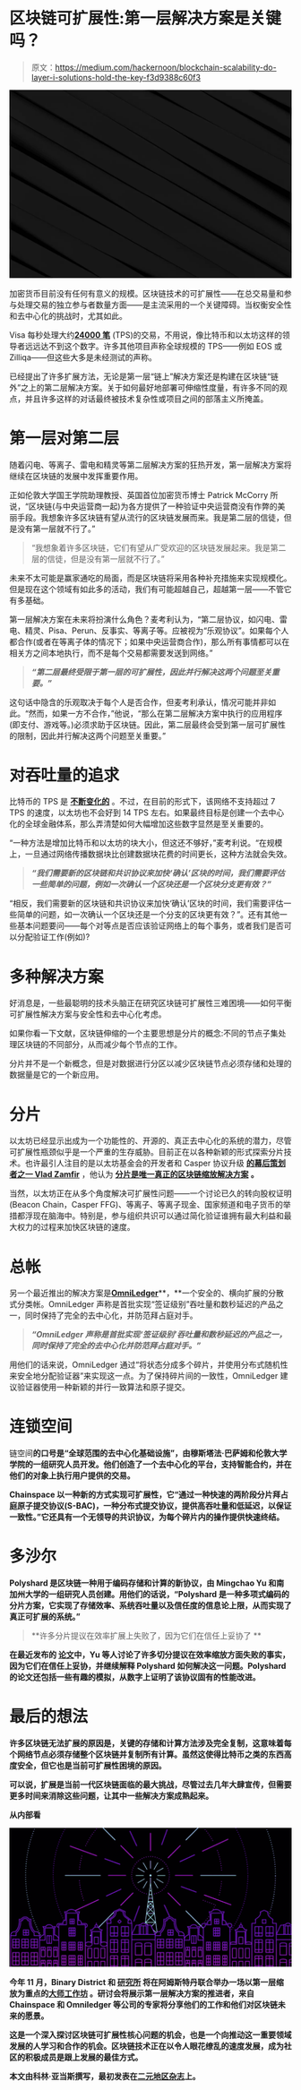 # 区块链可扩展性:第一层解决方案是关键吗？

> 原文：<https://medium.com/hackernoon/blockchain-scalability-do-layer-i-solutions-hold-the-key-f3d9388c60f3>

![](img/68e0d01db67f5fd789f183586e4e08e2.png)

加密货币目前没有任何有意义的规模。区块链技术的可扩展性——在总交易量和参与处理交易的独立参与者数量方面——是主流采用的一个关键障碍。当权衡安全性和去中心化的挑战时，尤其如此。

Visa 每秒处理大约[**24000 笔**](https://www.fastcompany.com/1784751/how-visa-protects-your-data) (TPS)的交易，不用说，像比特币和以太坊这样的领导者远远达不到这个数字。许多其他项目声称全球规模的 TPS——例如 EOS 或 Zilliqa——但这些大多是未经测试的声称。

已经提出了许多扩展方法，无论是第一层“链上”解决方案还是构建在区块链“链外”之上的第二层解决方案。关于如何最好地部署可伸缩性度量，有许多不同的观点，并且许多这样的对话最终被技术复杂性或项目之间的部落主义所掩盖。

# 第一层对第二层

随着闪电、等离子、雷电和精灵等第二层解决方案的狂热开发，第一层解决方案将继续在区块链的发展中发挥重要作用。

正如伦敦大学国王学院助理教授、英国首位加密货币博士 Patrick McCorry 所说，“区块链(与中央运营商一起)为各方提供了一种验证中央运营商没有作弊的美丽手段。我想象许多区块链有望从流行的区块链发展而来。我是第二层的信徒，但是没有第一层就不行了。”

> “我想象着许多区块链，它们有望从广受欢迎的区块链发展起来。我是第二层的信徒，但是没有第一层就不行了。”

未来不太可能是赢家通吃的局面，而是区块链将采用各种补充措施来实现规模化。但是现在这个领域有如此多的活动，我们有可能超越自己，超越第一层——不管它有多基础。

第一层解决方案在未来将扮演什么角色？麦考利认为，“第二层协议，如闪电、雷电、精灵、Pisa、Perun、反事实、等离子等。应被视为“乐观协议”。如果每个人都合作(或者在等离子体的情况下；如果中央运营商合作)，那么所有事情都可以在相关方之间本地执行，而不是每个交易都需要发送到网络。”

> ***“第二层最终受限于第一层的可扩展性，因此并行解决这两个问题至关重要。”***

这句话中隐含的乐观取决于每个人是否合作，但麦考利承认，情况可能并非如此。“然而，如果一方不合作，”他说，“那么在第二层解决方案中执行的应用程序(即支付、游戏等。)必须求助于区块链。因此，第二层最终会受到第一层可扩展性的限制，因此并行解决这两个问题至关重要。”

# 对吞吐量的追求

比特币的 TPS 是 [**不断变化的**](https://www.blockchain.com/en/charts/transactions-per-second?timespan=1week) 。不过，在目前的形式下，该网络不支持超过 7 TPS 的速度，以太坊也不会好到 14 TPS 左右。如果最终目标是创建一个去中心化的全球金融体系，那么弄清楚如何大幅增加这些数字显然是至关重要的。

“一种方法是增加比特币和以太坊的块大小，但这还不够好，”麦考利说。“在规模上，一旦通过网络传播数据块比创建数据块花费的时间更长，这种方法就会失效。

> ***“我们需要新的区块链和共识协议来加快‘确认’区块的时间，我们需要评估一些简单的问题，例如一次确认一个区块还是一个区块分支更有效？”***

“相反，我们需要新的区块链和共识协议来加快‘确认’区块的时间，我们需要评估一些简单的问题，如一次确认一个区块还是一个分支的区块更有效？”。还有其他一些基本问题要问——每个对等点是否应该验证网络上的每个事务，或者我们是否可以分配验证工作(例如)?

# 多种解决方案

好消息是，一些最聪明的技术头脑正在研究区块链可扩展性三难困境——如何平衡可扩展性解决方案与安全性和去中心化考虑。

如果你看一下文献，区块链伸缩的一个主要思想是分片的概念:不同的节点子集处理区块链的不同部分，从而减少每个节点的工作。

分片并不是一个新概念，但是对数据进行分区以减少区块链节点必须存储和处理的数据量是它的一个新应用。

# 分片

以太坊已经显示出成为一个功能性的、开源的、真正去中心化的系统的潜力，尽管可扩展性瓶颈似乎是一个严重的生存威胁。目前正在以各种新颖的形式探索分片技术。也许最引人注目的是以太坊基金会的开发者和 Casper 协议升级 [**的幕后策划者之一 Vlad Zamfir**](https://twitter.com/VladZamfir?ref_src=twsrc%5Egoogle%7Ctwcamp%5Eserp%7Ctwgr%5Eauthor) ，他认为 [**分片是唯一真正的区块链缩放解决方案**](https://journal.binarydistrict.com/vlad-zamfir-sharding-is-the-only-true-blockchain-scaling-solution-/) **。**

当然，以太坊正在从多个角度解决可扩展性问题——一个讨论已久的转向股权证明(Beacon Chain，Casper FFG)、等离子、等离子现金、国家频道和电子货币的举措都浮现在脑海中。特别是，参与组织共识可以通过简化验证谁拥有最大利益和最大权力的过程来加快区块链的速度。

# 总帐

另一个最近推出的解决方案是[**OmniLedger**](https://apograf.io/articles/1544)**，**一个安全的、横向扩展的分散式分类帐。OmniLedger 声称是首批实现“签证级别”吞吐量和数秒延迟的产品之一，同时保持了完全的去中心化，并防范拜占庭对手。

> ***“OmniLedger 声称是首批实现‘签证级别’吞吐量和数秒延迟的产品之一，同时保持了完全的去中心化并防范拜占庭对手。”***

用他们的话来说，OmniLedger 通过“将状态分成多个碎片，并使用分布式随机性来安全地分配验证器”来实现这一点。为了保持碎片间的一致性，OmniLedger 建议验证器使用一种新颖的并行一致算法和原子提交。

# 连锁空间

链空间[](https://apograf.io/articles/260/)**的口号是“全球范围的去中心化基础设施”，由穆斯塔法·巴萨姆和伦敦大学学院的一组研究人员开发。他们创造了一个去中心化的平台，支持智能合约，并在他们的对象上执行用户提供的交易。**

**Chainspace 以一种新的方式实现可扩展性，它“通过一种快速的两阶段分片拜占庭原子提交协议(S-BAC)，一种分布式提交协议，提供高吞吐量和低延迟，以保证一致性。”它还具有一个无领导的共识协议，为每个碎片内的操作提供快速终结。**

# **多沙尔**

**Polyshard 是区块链一种用于编码存储和计算的新协议，由 Mingchao Yu 和南加州大学的一组研究人员创建。用他们的话说，“Polyshard 是一种多项式编码的分片方案，它实现了存储效率、系统吞吐量以及信任度的信息论上限，从而实现了真正可扩展的系统。”**

> **许多分片提议在效率扩展上失败了，因为它们在信任上妥协了 **

**在最近发布的 [**论文**](https://apograf.io/articles/30035/)**中，Yu 等人讨论了许多切分提议在效率缩放方面失败的事实，因为它们在信任上妥协，并继续解释 Polyshard 如何解决这一问题。Polyshard 的论文还包括一些有趣的模拟，从数字上证明了该协议固有的性能改进。****

# ****最后的想法****

****许多区块链无法扩展的原因是，关键的存储和计算方法涉及完全复制，这意味着每个网络节点必须存储整个区块链并复制所有计算。虽然这使得比特币之类的东西高度安全，但它也是当前可扩展性困境的原因。****

****可以说，扩展是当前一代区块链面临的最大挑战，尽管过去几年大肆宣传，但需要更多时间来消除这些问题，让其中一些解决方案成熟起来。****

****从内部看****

****![](img/cbb0931658eb4acc811f2c7f40d05973.png)****

****今年 11 月，Binary District 和 [**研究所**](https://researchinstitute.io/) 将在阿姆斯特丹联合举办一场以第一层缩放为重点的[**大师工作坊**](https://masterworkshop.io/layer-one) 。研讨会将展示第一层解决方案的推进者，来自 Chainspace 和 Omniledger 等公司的专家将分享他们的工作和他们对区块链未来的愿景。****

****这是一个深入探讨区块链可扩展性核心问题的机会，也是一个向推动这一重要领域发展的人学习和合作的机会。区块链技术正在以令人眼花缭乱的速度发展，成为社区的积极成员是跟上发展的最佳方式。****

****本文由科林·亚当斯撰写，最初发表在[二元地区杂志](https://journal.binarydistrict.com/blockchain-scalability-do-layer-i-solutions-hold-the-key/)上。****